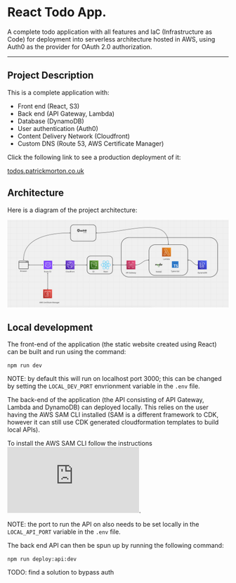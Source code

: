 # React Todo App.

A complete todo application with all features and IaC (Infrastructure as Code) for deployment into serverless architecture hosted in AWS, using Auth0 as the provider for OAuth 2.0 authorization.

---

## Project Description

This is a complete application with:

- Front end (React, S3)
- Back end (API Gateway, Lambda)
- Database (DynamoDB)
- User authentication (Auth0)
- Content Delivery Network (Cloudfront)
- Custom DNS (Route 53, AWS Certificate Manager)

Click the following link to see a production deployment of it:

[todos.patrickmorton.co.uk](https://todos.patrickmorton.co.uk)

## Architecture

Here is a diagram of the project architecture:

![](./architecture.png)

## Local development

The front-end of the application (the static website created using React) can be built and run using the command:

```
npm run dev
```

NOTE: by default this will run on localhost port 3000; this can be changed by setting the `LOCAL_DEV_PORT` envrionment variable in the `.env` file.

The back-end of the application (the API consisting of API Gateway, Lambda and DynamoDB) can deployed locally. This relies on the user having the AWS SAM CLI installed (SAM is a different framework to CDK, however it can still use CDK generated cloudformation templates to build local APIs). 

To install the AWS SAM CLI follow the instructions ![here](https://docs.aws.amazon.com/serverless-application-model/latest/developerguide/install-sam-cli.html).

NOTE: the port to run the API on also needs to be set locally in the `LOCAL_API_PORT` variable in the `.env` file. 

The back end API can then be spun up by running the following command:

```
npm run deploy:api:dev
```

TODO: find a solution to bypass auth 
